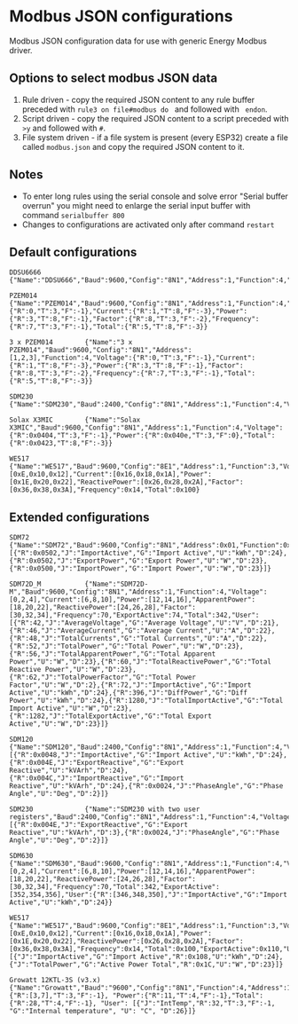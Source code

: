 # Modbus JSON configurations

Modbus JSON configuration data for use with generic Energy Modbus driver.

## Options to select modbus JSON data

1. Rule driven - copy the required JSON content to any rule buffer preceded with ``rule3 on file#modbus do `` and
  followed with `` endon``.
2. Script driven - copy the required JSON content to a script preceded with ``>y`` and
  followed with ``#``.
3. File system driven - if a file system is present (every ESP32) create a file called ``modbus.json`` and copy the required JSON
  content to it.

## Notes
 - To enter long rules using the serial console and solve error "Serial buffer overrun" you might need to enlarge the serial input buffer with command ``serialbuffer 800``
 - Changes to configurations are activated only after command ``restart``

## Default configurations

```
DDSU6666           {"Name":"DDSU666","Baud":9600,"Config":"8N1","Address":1,"Function":4,"Voltage":0x2000,"Current":0x2002,"Power":0x2004,"ReactivePower":0x2006,"Factor":0x200A,"Frequency":0x200E,"Total":0x4000,"ExportActive":0x400A}

PZEM014            {"Name":"PZEM014","Baud":9600,"Config":"8N1","Address":1,"Function":4,"Voltage":{"R":0,"T":3,"F":-1},"Current":{"R":1,"T":8,"F":-3},"Power":{"R":3,"T":8,"F":-1},"Factor":{"R":8,"T":3,"F":-2},"Frequency":{"R":7,"T":3,"F":-1},"Total":{"R":5,"T":8,"F":-3}}

3 x PZEM014        {"Name":"3 x PZEM014","Baud":9600,"Config":"8N1","Address":[1,2,3],"Function":4,"Voltage":{"R":0,"T":3,"F":-1},"Current":{"R":1,"T":8,"F":-3},"Power":{"R":3,"T":8,"F":-1},"Factor":{"R":8,"T":3,"F":-2},"Frequency":{"R":7,"T":3,"F":-1},"Total":{"R":5,"T":8,"F":-3}}

SDM230             {"Name":"SDM230","Baud":2400,"Config":"8N1","Address":1,"Function":4,"Voltage":0,"Current":6,"Power":12,"ApparentPower":18,"ReactivePower":24,"Factor":30,"Frequency":70,"Total":342,"ExportActive":0x004A}

Solax X3MIC        {"Name":"Solax X3MIC","Baud":9600,"Config":"8N1","Address":1,"Function":4,"Voltage":{"R":0x0404,"T":3,"F":-1},"Power":{"R":0x040e,"T":3,"F":0},"Total":{"R":0x0423,"T":8,"F":-3}}

WE517              {"Name":"WE517","Baud":9600,"Config":"8E1","Address":1,"Function":3,"Voltage":[0xE,0x10,0x12],"Current":[0x16,0x18,0x1A],"Power":[0x1E,0x20,0x22],"ReactivePower":[0x26,0x28,0x2A],"Factor":[0x36,0x38,0x3A],"Frequency":0x14,"Total":0x100}
```

## Extended configurations
```
SDM72              {"Name":"SDM72","Baud":9600,"Config":"8N1","Address":0x01,"Function":0x04,"Power":0x0034,"Total":0x0156,"ExportActive":0x004A,"User":[{"R":0x0502,"J":"ImportActive","G":"Import Active","U":"kWh","D":24},{"R":0x0502,"J":"ExportPower","G":"Export Power","U":"W","D":23},{"R":0x0500,"J":"ImportPower","G":"Import Power","U":"W","D":23}]}

SDM72D_M           {"Name":"SDM72D-M","Baud":9600,"Config":"8N1","Address":1,"Function":4,"Voltage":[0,2,4],"Current":[6,8,10],"Power":[12,14,16],"ApparentPower":[18,20,22],"ReactivePower":[24,26,28],"Factor":[30,32,34],"Frequency":70,"ExportActive":74,"Total":342,"User":[{"R":42,"J":"AverageVoltage","G":"Average Voltage","U":"V","D":21},{"R":46,"J":"AverageCurrent","G":"Average Current","U":"A","D":22},{"R":48,"J":"TotalCurrents","G":"Total Currents","U":"A","D":22},{"R":52,"J":"TotalPower","G":"Total Power","U":"W","D":23},{"R":56,"J":"TotalApparentPower","G":"Total Apparent Power","U":"W","D":23},{"R":60,"J":"TotalReactivePower","G":"Total Reactive Power","U":"W","D":23},{"R":62,"J":"TotalPowerFactor","G":"Total Power Factor","U":"W","D":2},{"R":72,"J":"ImportActive","G":"Import Active","U":"kWh","D":24},{"R":396,"J":"DiffPower","G":"Diff Power","U":"kWh","D":24},{"R":1280,"J":"TotalImportActive","G":"Total Import Active","U":"W","D":23},{"R":1282,"J":"TotalExportActive","G":"Total Export Active","U":"W","D":23}]}

SDM120             {"Name":"SDM120","Baud":2400,"Config":"8N1","Address":1,"Function":4,"Voltage":0,"Current":6,"Power":12,"ApparentPower":18,"ReactivePower":24,"Factor":30,"Frequency":70,"Total":342,"ExportActive":0x004A,"User":[{"R":0x0048,"J":"ImportActive","G":"Import Active","U":"kWh","D":24},{"R":0x004E,"J":"ExportReactive","G":"Export Reactive","U":"kVArh","D":24},{"R":0x004C,"J":"ImportReactive","G":"Import Reactive","U":"kVArh","D":24},{"R":0x0024,"J":"PhaseAngle","G":"Phase Angle","U":"Deg","D":2}]}

SDM230             {"Name":"SDM230 with two user registers","Baud":2400,"Config":"8N1","Address":1,"Function":4,"Voltage":0,"Current":6,"Power":12,"ApparentPower":18,"ReactivePower":24,"Factor":30,"Frequency":70,"Total":342,"ExportActive":0x004A,"User":[{"R":0x004E,"J":"ExportReactive","G":"Export Reactive","U":"kVArh","D":3},{"R":0x0024,"J":"PhaseAngle","G":"Phase Angle","U":"Deg","D":2}]}

SDM630             {"Name":"SDM630","Baud":9600,"Config":"8N1","Address":1,"Function":4,"Voltage":[0,2,4],"Current":[6,8,10],"Power":[12,14,16],"ApparentPower":[18,20,22],"ReactivePower":[24,26,28],"Factor":[30,32,34],"Frequency":70,"Total":342,"ExportActive":[352,354,356],"User":{"R":[346,348,350],"J":"ImportActive","G":"Import Active","U":"kWh","D":24}}

WE517              {"Name":"WE517","Baud":9600,"Config":"8E1","Address":1,"Function":3,"Voltage":[0xE,0x10,0x12],"Current":[0x16,0x18,0x1A],"Power":[0x1E,0x20,0x22],"ReactivePower":[0x26,0x28,0x2A],"Factor":[0x36,0x38,0x3A],"Frequency":0x14,"Total":0x100,"ExportActive":0x110,"User":[{"J":"ImportActive","G":"Import Active","R":0x108,"U":"kWh","D":24},{"J":"TotalPower","G":"Active Power Total","R":0x1C,"U":"W","D":23}]}

Growatt 12KTL-3S (v3.x)  {"Name":"Growatt","Baud":"9600","Config":"8N1","Function":4,"Address":1,"Poll":1000,"Voltage":{"R":[3,7],"T":3,"F":-1}, "Power":{"R":11,"T":4,"F":-1},"Total":{"R":28,"T":4,"F":-1}, "User": [{"J":"IntTemp","R":32,"T":3,"F":-1, "G":"Internal temperature", "U": "C", "D":26}]}
```
